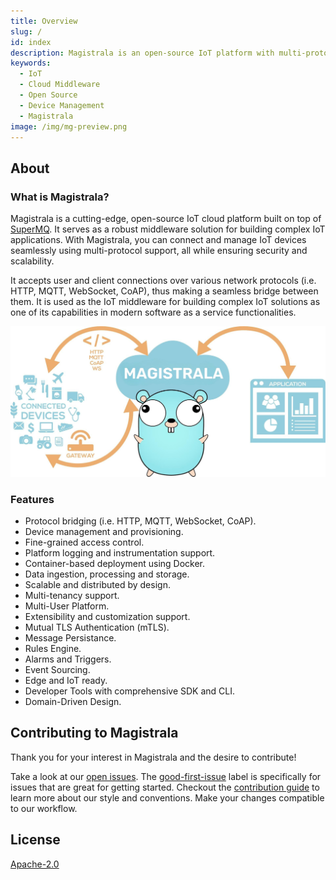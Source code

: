 ```yaml
---
title: Overview
slug: /
id: index
description: Magistrala is an open-source IoT platform with multi-protocol support, device management, and scalable middleware for secure cloud and edge deployments.
keywords:
  - IoT
  - Cloud Middleware
  - Open Source
  - Device Management
  - Magistrala
image: /img/mg-preview.png
---
```



## About

### What is Magistrala?

Magistrala is a cutting-edge, open-source IoT cloud platform built on top of [SuperMQ][supermq]. It serves as a robust middleware solution for building complex IoT applications. With Magistrala, you can connect and manage IoT devices seamlessly using multi-protocol support, all while ensuring security and scalability.

It accepts user and client connections over various network protocols (i.e. HTTP, MQTT, WebSocket, CoAP), thus making a seamless bridge between them. It is used as the IoT middleware for building complex IoT solutions as one of its capabilities in modern software as a service functionalities.

![banner](./img/MGGopherBanner.jpg)

### Features

- Protocol bridging (i.e. HTTP, MQTT, WebSocket, CoAP).
- Device management and provisioning.
- Fine-grained access control.
- Platform logging and instrumentation support.
- Container-based deployment using Docker.
- Data ingestion, processing and storage.
- Scalable and distributed by design.
- Multi-tenancy support.
- Multi-User Platform.
- Extensibility and customization support.
- Mutual TLS Authentication (mTLS).
- Message Persistance.
- Rules Engine.
- Alarms and Triggers.
- Event Sourcing.
- Edge and IoT ready.
- Developer Tools with comprehensive SDK and CLI.
- Domain-Driven Design.

## Contributing to Magistrala

Thank you for your interest in Magistrala and the desire to contribute!

Take a look at our [open issues][open-issues]. The [good-first-issue][good-first-issue] label is specifically for issues that are great for getting started. Checkout the [contribution guide][contribution-guide] to learn more about our style and conventions. Make your changes compatible to our workflow.

## License

[Apache-2.0][license]

[open-issues]: https://github.com/absmach/magistrala/issues
[good-first-issue]: https://github.com/absmach/magistrala/labels/good-first-issue
[contribution-guide]: https://github.com/absmach/magistrala/blob/main/CONTRIBUTING.md
[license]: https://github.com/absmach/magistrala/blob/main/LICENSE
[supermq]: https://github.com/absmach/supermq
